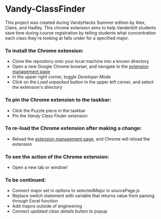 # Vandy-ClassFinder

This project was created during VandyHacks Summer edition by Alex, Claire, and Hadley. 
This chrome extension aims to help Vanderbilt students save time during course registration by telling students what
concentration each class they're looking at falls under for a specified major. 

### To install the Chrome extension:
* Clone the repository onto your local machine into a known directory
* Open a new Google Chrome browser, and navigate to the [extension management page](chrome://extensions)
* In the upper right corner, toggle *Developer Mode*
* Click on the *Load unpacked* button in the upper left corner, and select the extension's directory

### To pin the Chrome extension to the taskbar:
* Click the Puzzle piece in the taskbar
* Pin the *Vandy Class Finder* extension

### To re-load the Chrome extension after making a change:
* Reload the [extension management page](chrome://extensions), and Chrome will reload the extension

### To see the action of the Chrome extension:
* Open a new tab or window!

### To be continued:
* Connect major set in options to selectedMajor in sourcePage.js
* Replace switch statement with variable that returns value from parsing through Excel function
* Add majors outside of engineering
* Connect *updated class details* button to popup